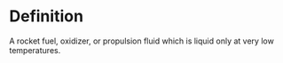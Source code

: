 # Definition

A rocket fuel, oxidizer, or propulsion fluid which is liquid only at
very low temperatures.

